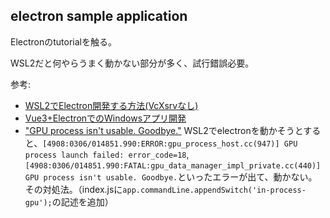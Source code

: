 ## electron sample application

Electronのtutorialを触る。

WSL2だと何やらうまく動かない部分が多く、試行錯誤必要。

参考:
- [WSL2でElectron開発する方法(VcXsrvなし)](https://zenn.dev/test_myname/articles/e5bb778d320e79)
- [Vue3+ElectronでのWindowsアプリ開発](https://zenn.dev/atoz/articles/8e44a377fe589f)
- ["GPU process isn't usable. Goodbye."](https://stackoverflow.com/questions/68874940/gpu-process-isnt-usable-goodbye) WSL2でelectronを動かそうとすると、`[4908:0306/014851.990:ERROR:gpu_process_host.cc(947)] GPU process launch failed: error_code=18`, `[4908:0306/014851.990:FATAL:gpu_data_manager_impl_private.cc(440)] GPU process isn't usable. Goodbye.`といったエラーが出て、動かない。その対処法。（index.jsに`app.commandLine.appendSwitch('in-process-gpu');`の記述を追加）